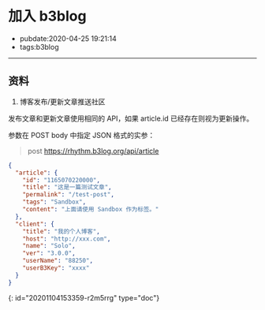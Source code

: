 # 加入 b3blog

- pubdate:2020-04-25 19:21:14
- tags:b3blog

---

## 资料

1. 博客发布/更新文章推送社区

发布文章和更新文章使用相同的 API，如果 article.id 已经存在则视为更新操作。

参数在 POST body 中指定 JSON 格式的实参：

> post https://rhythm.b3log.org/api/article

```json
{
  "article": {
    "id": "1165070220000",
    "title": "这是一篇测试文章",
    "permalink": "/test-post",
    "tags": "Sandbox",
    "content": "上面请使用 Sandbox 作为标签。"
  },
  "client": {
    "title": "我的个人博客",
    "host": "http://xxx.com",
    "name": "Solo",
    "ver": "3.0.0",
    "userName": "88250",
    "userB3Key": "xxxx"
  }
}
```


{: id="20201104153359-r2m5rrg" type="doc"}
